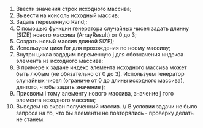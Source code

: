 1. Ввести значения строк исходного массива;
2. Вывести на консоль исходный массив;
3. Задать переменную Rand;;
4. С помощью функции генератора случайных чисел задать длинну (SIZE) нового массива (ArrayResult) от 0 до 3;
5. Создать новый массив длиной SIZE);
5. Используем цикл for для прохождения по ноому массиву;
6. Внутри цикла зададим переменную j для обозначения индекса элемента из исходного массива:
7. В примере к задаче индекс элемента исходного массива может быть любым (не обязательно от 0 до 3). Используем генератор случайных чисел  (ограниче от 0 до длины исходного массива), длятого, чтобы задать значение j;
8. Присвоим i тому элементу нового массива, значение j того элемента исходного массива;
9. Выведем на экран полученный массив.
// В условии задачи не было запроса на то, что бы элементы не повторялись - проверку делать не станем.


